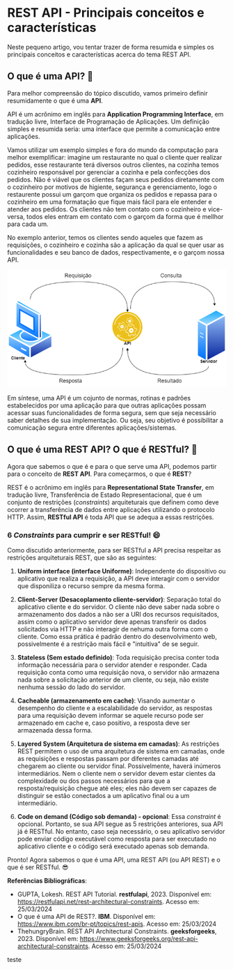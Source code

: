 # **REST API - Principais conceitos e características**

Neste pequeno artigo, vou tentar trazer de forma resumida e simples os principais conceitos  e características acerca do tema REST API. 

## **O que é uma API?** 🙇

Para melhor compreensão do tópico discutido, vamos primeiro definir resumidamente o que é uma **API**.

API é um acrônimo em inglês para **Application Programming Interface**,  em tradução livre, Interface de Programação de Aplicações. Um definição simples e resumida seria: uma interface que permite a comunicação entre aplicações. 

Vamos utilizar um exemplo simples e fora do mundo da computação para melhor exemplificar: imagine um restaurante no qual o cliente quer realizar pedidos, esse restaurante terá diversos outros clientes, na cozinha temos cozinheiro responsável por gerenciar a cozinha e pela confecções dos pedidos. Não é viável que os clientes façam seus pedidos diretamente com o cozinheiro por motivos de higiente, segurança e gerenciamento, logo o restaurente possui um garçom que organiza os pedidos e repassa para o cozinheiro em uma formatação  que fique mais fácil para ele entender e atender aos pedidos. Os clientes não tem contato com o cozinheiro e vice-versa, todos eles entram em contato com o garçom da forma que é mellhor para cada um. 

No exemplo anterior, temos os clientes sendo aqueles que fazem as requisições, o cozinheiro e cozinha são a aplicação da qual se quer usar as funcionalidades e seu banco de dados, respectivamente, e o garçom nossa API. 



![](https://github.com/Kelvin-de-Oliveira/tarefas-cs/blob/main/API.png)

Em síntese, uma API é um cojunto de normas, rotinas e padrões estabelecidos por uma aplicação para que outras aplicações possam acessar suas funcionalidades de forma segura, sem que seja necessário saber detalhes de sua implementação. Ou seja, seu objetivo é possibilitar a comunicação segura entre diferentes aplicações/sistemas. 

## **O que é uma REST API? O que é RESTful?**  👀

Agora que sabemos o que é e para o que serve uma API, podemos partir para o conceito de **REST API**. 
Para começarmos, o que é **REST**? 

REST é o acrônimo em inglês para **Representational State Transfer**, em tradução livre, Transferência de Estado Representacional, que é um conjunto de restrições (_constraints_) arquiteturais que definem como deve ocorrer a transferência de dados entre aplicações utilizando o protocolo HTTP. Assim, **RESTful API** é toda API que se adequa a essas restrições.

### **6 _Constraints_ para cumprir e ser RESTful! 😄**
Como discutido anteriormente, para ser RESTful a API precisa respeitar as restrições arquiteturais REST, que são as seguintes: 


1. **Uniform interface (interface Uniforme)**:
 Independente do dispositivo ou aplicativo que realiza a requisição, a API deve interagir com o servidor que disponiliza o recurso sempre da mesma forma. 
2. **Client-Server (Desacoplamento cliente-servidor)**: Separação total do aplicativo cliente e do servidor. O cliente não deve saber nada sobre o armazenamento dos dados a não ser a URI dos recursos requisitados, assim como o aplicativo servidor deve apenas transferir os dados solicitados via HTTP e não interagir de nehuma outra forma com o cliente. Como essa prática é padrão dentro do desenvolvimento web, possivelmente é a restrição mais fácil e "intuitiva" de se seguir. 

3. **Stateless (Sem estado definido)**: Toda requisição precisa conter toda informação necessária para o servidor atender e responder. Cada requisição conta como uma requisição nova, o servidor não armazena nada sobre a solicitação anterior de um cliente, ou seja, não existe nenhuma sessão do lado do servidor.

4. **Cacheable (armazenamento em cache)**: Visando aumentar o desempenho do cliente e a escalabilidade do servidor, as respostas para uma requisição devem informar se aquele recurso pode ser armazenado em cache e, caso positivo, a resposta deve ser armazenada dessa forma. 

5. **Layered System (Arquitetura de sistema em camadas)**: As restrições REST permitem o uso de uma arquitetura de sistema em camadas, onde as requisições e respostas passam por diferentes camadas até chegarem ao cliente ou servidor final. Possivelmente, haverá inúmeros intermediários. Nem o cliente nem o servidor devem estar cientes da complexidade ou dos passos necessários para que a resposta/requisição chegue até eles; eles não devem ser capazes de distinguir se estão conectados a um aplicativo final ou a um intermediário.

6. **Code on demand (Código sob demanda) - opcional**: Essa _constraint_ é opcional. Portanto, se sua API segue as 5 restrições anteriores, sua API já é RESTful. No entanto, caso seja necessário, o seu aplicativo servidor pode enviar código executável como resposta para ser executado no aplicativo cliente e o código será executado apenas sob demanda. 


Pronto! Agora sabemos o que é uma API, uma REST API (ou API REST) e o que é ser RESTful. 😎 


**Referências Bibliográficas**: 
* GUPTA, Lokesh. REST API Tutorial. **restfulapi**, 2023. Disponível em:  https://restfulapi.net/rest-architectural-constraints. Acesso em: 25/03/2024
* O que é uma API de REST?. **IBM**. Disponível em: https://www.ibm.com/br-pt/topics/rest-apis. Acesso em: 25/03/2024
* ThehungryBrain. REST API Architectural Constraints. **geeksforgeeks**, 2023. Disponível em: https://www.geeksforgeeks.org/rest-api-architectural-constraints. Acesso em: 25/03/2024

teste


